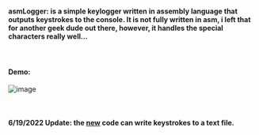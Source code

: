 #### asmLogger: is a simple keylogger written in assembly language that outputs keystrokes to the console. It is not fully written in asm, i left that for another geek dude out there, however, it handles the special characters really well...

<br/>

#### Demo:
![image](https://gitlab.com/ORCA000/asmlogger/-/raw/main/images/photo.png)

<br/>


#### 6/19/2022 Update: the [new](https://gitlab.com/ORCA000/asmlogger/-/blob/main/update/asmLogger.asm) code can write keystrokes to a text file.

